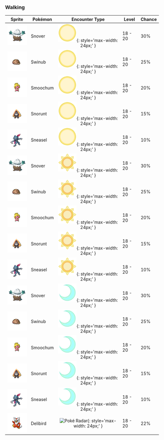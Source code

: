 ### Walking

| Sprite | Pokémon | Encounter Type | Level | Chance |
|:------:|---------|:--------------:|-------|--------|
| ![Snover](../../assets/sprites/snover/front.gif) | Snover | ![Morning](../../assets/encounter_types/morning.png "Morning"){: style='max-width: 24px;' } | 18 - 20 | 30% |
| ![Swinub](../../assets/sprites/swinub/front.gif) | Swinub | ![Morning](../../assets/encounter_types/morning.png "Morning"){: style='max-width: 24px;' } | 18 - 20 | 25% |
| ![Smoochum](../../assets/sprites/smoochum/front.gif) | Smoochum | ![Morning](../../assets/encounter_types/morning.png "Morning"){: style='max-width: 24px;' } | 18 - 20 | 20% |
| ![Snorunt](../../assets/sprites/snorunt/front.gif) | Snorunt | ![Morning](../../assets/encounter_types/morning.png "Morning"){: style='max-width: 24px;' } | 18 - 20 | 15% |
| ![Sneasel](../../assets/sprites/sneasel/front.gif) | Sneasel | ![Morning](../../assets/encounter_types/morning.png "Morning"){: style='max-width: 24px;' } | 18 - 20 | 10% |
| ![Snover](../../assets/sprites/snover/front.gif) | Snover | ![Day](../../assets/encounter_types/day.png "Day"){: style='max-width: 24px;' } | 18 - 20 | 30% |
| ![Swinub](../../assets/sprites/swinub/front.gif) | Swinub | ![Day](../../assets/encounter_types/day.png "Day"){: style='max-width: 24px;' } | 18 - 20 | 25% |
| ![Smoochum](../../assets/sprites/smoochum/front.gif) | Smoochum | ![Day](../../assets/encounter_types/day.png "Day"){: style='max-width: 24px;' } | 18 - 20 | 20% |
| ![Snorunt](../../assets/sprites/snorunt/front.gif) | Snorunt | ![Day](../../assets/encounter_types/day.png "Day"){: style='max-width: 24px;' } | 18 - 20 | 15% |
| ![Sneasel](../../assets/sprites/sneasel/front.gif) | Sneasel | ![Day](../../assets/encounter_types/day.png "Day"){: style='max-width: 24px;' } | 18 - 20 | 10% |
| ![Snover](../../assets/sprites/snover/front.gif) | Snover | ![Night](../../assets/encounter_types/night.png "Night"){: style='max-width: 24px;' } | 18 - 20 | 30% |
| ![Swinub](../../assets/sprites/swinub/front.gif) | Swinub | ![Night](../../assets/encounter_types/night.png "Night"){: style='max-width: 24px;' } | 18 - 20 | 25% |
| ![Smoochum](../../assets/sprites/smoochum/front.gif) | Smoochum | ![Night](../../assets/encounter_types/night.png "Night"){: style='max-width: 24px;' } | 18 - 20 | 20% |
| ![Snorunt](../../assets/sprites/snorunt/front.gif) | Snorunt | ![Night](../../assets/encounter_types/night.png "Night"){: style='max-width: 24px;' } | 18 - 20 | 15% |
| ![Sneasel](../../assets/sprites/sneasel/front.gif) | Sneasel | ![Night](../../assets/encounter_types/night.png "Night"){: style='max-width: 24px;' } | 18 - 20 | 10% |
| ![Delibird](../../assets/sprites/delibird/front.gif) | Delibird | ![Poké Radar](../../assets/encounter_types/poké_radar.png "Poké Radar"){: style='max-width: 24px;' } | 18 - 20 | 22% |

